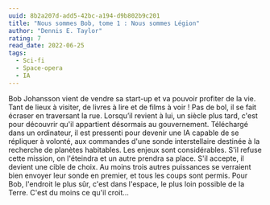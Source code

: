 ```yaml
---
uuid: 8b2a207d-add5-42bc-a194-d9b802b9c201
title: "Nous sommes Bob, tome 1 : Nous sommes Légion"
author: "Dennis E. Taylor"
rating: 7
read_date: 2022-06-25
tags:
  - Sci-fi
  - Space-opera
  - IA
---
```


Bob Johansson vient de vendre sa start-up et va pouvoir profiter de la vie. Tant de lieux à visiter, de livres à lire et de films à voir ! Pas de bol, il se fait écraser en traversant la rue. Lorsqu’il revient à lui, un siècle plus tard, c'est pour découvrir qu'il appartient désormais au gouvernement. Téléchargé dans un ordinateur, il est pressenti pour devenir une IA capable de se répliquer à volonté, aux commandes d'une sonde interstellaire destinée à la recherche de planètes habitables. Les enjeux sont considérables. S'il refuse cette mission, on l'éteindra et un autre prendra sa place. S'il accepte, il devient une cible de choix. Au moins trois autres puissances se verraient bien envoyer leur sonde en premier, et tous les coups sont permis.
Pour Bob, l'endroit le plus sûr, c'est dans l'espace, le plus loin possible de la Terre. C'est du moins ce qu'il croit...